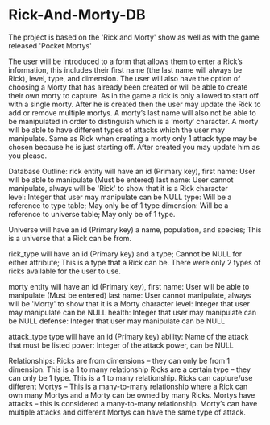 ﻿# Rick-And-Morty-DB

The project is based on the 'Rick and Morty' show as well as with the game released 'Pocket Mortys'

The user will be introduced to a form that allows them to enter a Rick’s information, this includes their first name (the last name will always be Rick), level, type, and dimension. The user will also have the option of choosing a Morty that has already been created or will be able to create their own morty to capture. As in the game a rick is only allowed to start off with a single morty. After he is created then the user may update the Rick to add or remove multiple mortys.
A morty’s last name will also not be able to be manipulated in order to distinguish which is a ‘morty’ character. A morty will be able to have different types of attacks which the user may manipulate. Same as Rick when creating a morty only 1 attack type may be chosen because he is just starting off. After created you may update him as you please.

Database Outline:
rick entity will have an id (Primary key),
	first name: User will be able to manipulate (Must be entered)
	last name: User cannot manipulate, always will be 'Rick' to show that it is a
		Rick character	
	level: Integer that user may manipulate can be NULL
	type: Will be a reference to type table; May only be of 1 type
	dimension: Will be a reference to universe table; May only be of 1 type. 

Universe will have an id (Primary key) a name, population, and species; This is a 	universe that a Rick can be from.

rick_type will have an id (Primary key) and a type; Cannot be NULL for either 	attribute; This is a type that a Rick can be. There were only 2 types of 	ricks available for the user to use.

morty entity will have an id (Primary key),
	first name: User will be able to manipulate (Must be entered)
	last name: User cannot manipulate, always will be 'Morty' to show that it is 		a Morty character
	level: Integer that user may manipulate can be NULL
	health: Integer that user may manipulate can be NULL
	defense: Integer that user may manipulate can be NULL

attack_type type will have an id (Primary key)
	ability: Name of the attack that must be listed
	power: Integer of the attack power, can be NULL

Relationships:
Ricks are from dimensions – they can only be from 1 dimension. This is a 1
to many relationship
Ricks are a certain type – they can only be 1 type. This is a 1 to many
relationship.
Ricks can capture/use different Mortys – This is a many-to-many relationship
	where a Rick can own many Mortys and a Morty can be owned by many Ricks.
Mortys have attacks – this is considered a many-to-many relationship.
Morty’s can have multiple attacks and different Mortys can have the same type of attack.
